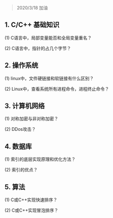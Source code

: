 > 2020/3/18 加油

## 1. C/C++ 基础知识
(1) C语言中，局部变量能否和全局变量重名？

(2) C语言中，指针的占几个字节？

## 2. 操作系统
(1) linux中，文件硬链接和软链接有什么区别？

(2) Linux中，查看系统所有进程命令，进程终止命令？

## 3. 计算机网络
(1) 对称加密与非对称加密？

(2) DDos攻击？

## 4. 数据库
(1) 索引的底层实现原理和优化方法？

(2) 索引的优点？

## 5. 算法
(1) C或C++实现快速排序？


(2) C或C++实现冒泡排序？

